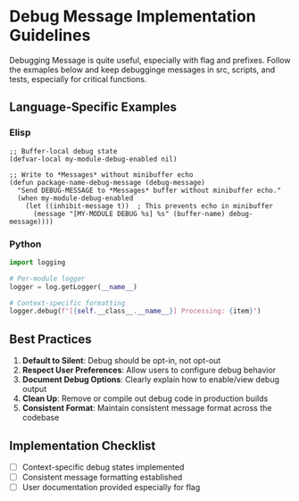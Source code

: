 <!-- ---
!-- Timestamp: 2025-05-25 02:41:39
!-- Author: ywatanabe
!-- File: /home/ywatanabe/.dotfiles/.claude/to_claude/guidelines/guidelines-programming-Debug-Message-Rules.md
!-- --- -->

# Debug Message Implementation Guidelines

Debugging Message is quite useful, especially with flag and prefixes.
Follow the exmaples below and keep debugginge messages in src, scripts, and tests, especially for critical functions.

## Language-Specific Examples

### Elisp
```elisp
;; Buffer-local debug state
(defvar-local my-module-debug-enabled nil)

;; Write to *Messages* without minibuffer echo
(defun package-name-debug-message (debug-message)
  "Send DEBUG-MESSAGE to *Messages* buffer without minibuffer echo."
  (when my-module-debug-enabled
    (let ((inhibit-message t))  ; This prevents echo in minibuffer
      (message "[MY-MODULE DEBUG %s] %s" (buffer-name) debug-message))))
```

### Python
```python
import logging

# Per-module logger
logger = log.getLogger(__name__)

# Context-specific formatting
logger.debug(f"[{self.__class__.__name__}] Processing: {item}")
```

## Best Practices

1. **Default to Silent**: Debug should be opt-in, not opt-out
2. **Respect User Preferences**: Allow users to configure debug behavior
3. **Document Debug Options**: Clearly explain how to enable/view debug output
4. **Clean Up**: Remove or compile out debug code in production builds
5. **Consistent Format**: Maintain consistent message format across the codebase

## Implementation Checklist

- [ ] Context-specific debug states implemented
- [ ] Consistent message formatting established
- [ ] User documentation provided especially for flag

<!-- EOF -->